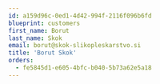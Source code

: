 ```yaml
---
id: a159d96c-0ed1-4d42-994f-2116f096b6fd
blueprint: customers
first_name: Borut
last_name: Skok
email: borut@skok-slikopleskarstvo.si
title: 'Borut Skok'
orders:
  - fe5845d1-e605-4bfc-b040-5b73a62e5a18
---
```

